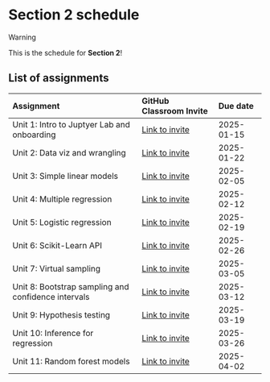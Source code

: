 # Section 2 schedule

> [!WARNING]  
> This is the schedule for **Section 2**!

## List of assignments

| **Assignment** | **GitHub Classroom Invite** | **Due date** |
|:--- |:--- |:--- |
| Unit 1: Intro to Juptyer Lab and onboarding | [Link to invite](https://classroom.github.com/a/Dxc9IPVh) | 2025-01-15 |
| Unit 2: Data viz and wrangling | [Link to invite](https://classroom.github.com/a/66chhHT6) | 2025-01-22 |
| Unit 3: Simple linear models | [Link to invite](https://classroom.github.com/a/G1ZR1_Fw) | 2025-02-05 |
| Unit 4: Multiple regression | [Link to invite](https://classroom.github.com/a/Q8EN-08y)| 2025-02-12|
| Unit 5: Logistic regression | [Link to invite](https://classroom.github.com/a/wkiS_LbP)| 2025-02-19 |
| Unit 6: Scikit-Learn API | [Link to invite](https://classroom.github.com/a/COgBDpDy) | 2025-02-26 |
| Unit 7: Virtual sampling | [Link to invite](https://classroom.github.com/a/5ZZVuKeZ) | 2025-03-05 |
| Unit 8: Bootstrap sampling and confidence intervals  | [Link to invite](https://classroom.github.com/a/HS-QZSv3) | 2025-03-12 |
| Unit 9: Hypothesis testing | [Link to invite](https://classroom.github.com/a/EJitfxf5) | 2025-03-19 |
| Unit 10: Inference for regression | [Link to invite](https://classroom.github.com/a/5tv7c1K8) | 2025-03-26 | 
| Unit 11: Random forest models | [Link to invite](https://classroom.github.com/a/_VbJ0ycN) | 2025-04-02 |
<!-- start of comment
| Unit 12: Non-linear models | [Link to invite](https://classroom.github.com/a/zf3MO5wW) | 2025-04-09 |
| Unit 13: Evaluating model performance| [Link to invite](https://classroom.github.com/a/n5emsmVg) | 2025-04-13 |

end of comment -->
